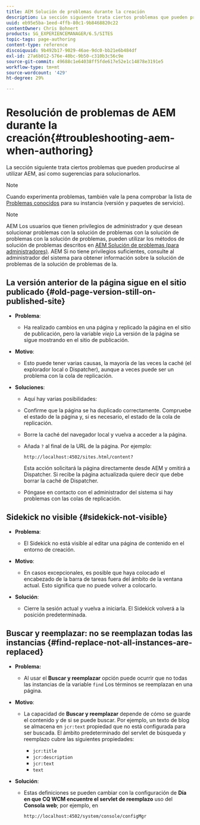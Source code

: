 ```yaml
---
title: AEM Solución de problemas durante la creación
description: La sección siguiente trata ciertos problemas que pueden producirse al utilizar AEM, así como sugerencias para solucionarlos.
uuid: eb95e5ba-1eed-4ffb-80c1-9b8468820c22
contentOwner: Chris Bohnert
products: SG_EXPERIENCEMANAGER/6.5/SITES
topic-tags: page-authoring
content-type: reference
discoiquuid: 9b492b17-9029-46ae-9dc0-bb21e6b484df
exl-id: 27a6b012-576e-40bc-9b50-c310b3c56c9e
source-git-commit: 49688c1e64038ff5fde617e52e1c14878e3191e5
workflow-type: tm+mt
source-wordcount: '429'
ht-degree: 29%

---
```


# Resolución de problemas de AEM durante la creación{#troubleshooting-aem-when-authoring}

La sección siguiente trata ciertos problemas que pueden producirse al utilizar AEM, así como sugerencias para solucionarlos.

>[!NOTE]
>
>Cuando experimenta problemas, también vale la pena comprobar la lista de [Problemas conocidos](/help/release-notes/release-notes.md) para su instancia (versión y paquetes de servicio).

>[!NOTE]
>
>AEM Los usuarios que tienen privilegios de administrador y que desean solucionar problemas con la solución de problemas con la solución de problemas con la solución de problemas, pueden utilizar los métodos de solución de problemas descritos en [AEM Solución de problemas (para administradores)](/help/sites-administering/troubleshoot.md). AEM Si no tiene privilegios suficientes, consulte al administrador del sistema para obtener información sobre la solución de problemas de la solución de problemas de la.

## La versión anterior de la página sigue en el sitio publicado {#old-page-version-still-on-published-site}

* **Problema**:

   * Ha realizado cambios en una página y replicado la página en el sitio de publicación, pero la variable *viejo* La versión de la página se sigue mostrando en el sitio de publicación.

* **Motivo**:

   * Esto puede tener varias causas, la mayoría de las veces la caché (el explorador local o Dispatcher), aunque a veces puede ser un problema con la cola de replicación.

* **Soluciones**:

   * Aquí hay varias posibilidades:
   * Confirme que la página se ha duplicado correctamente. Compruebe el estado de la página y, si es necesario, el estado de la cola de replicación.
   * Borre la caché del navegador local y vuelva a acceder a la página.
   * Añada `?` al final de la URL de la página. Por ejemplo:

     `http://localhost:4502/sites.html/content?`

     Esta acción solicitará la página directamente desde AEM y omitirá a Dispatcher. Si recibe la página actualizada quiere decir que debe borrar la caché de Dispatcher.

   * Póngase en contacto con el administrador del sistema si hay problemas con las colas de replicación.

## Sidekick no visible {#sidekick-not-visible}

* **Problema**:

   * El Sidekick no está visible al editar una página de contenido en el entorno de creación.

* **Motivo**:

   * En casos excepcionales, es posible que haya colocado el encabezado de la barra de tareas fuera del ámbito de la ventana actual. Esto significa que no puede volver a colocarlo.

* **Solución**:

   * Cierre la sesión actual y vuelva a iniciarla. El Sidekick volverá a la posición predeterminada.

## Buscar y reemplazar: no se reemplazan todas las instancias {#find-replace-not-all-instances-are-replaced}

* **Problema:**

   * Al usar el **Buscar y reemplazar** opción puede ocurrir que no todas las instancias de la variable `find` Los términos se reemplazan en una página.

* **Motivo**:

   * La capacidad de **Buscar y reemplazar** depende de cómo se guarde el contenido y de si se puede buscar. Por ejemplo, un texto de blog se almacena en `jcr:text` propiedad que no está configurada para ser buscada. El ámbito predeterminado del servlet de búsqueda y reemplazo cubre las siguientes propiedades:

      * `jcr:title`
      * `jcr:description`
      * `jcr:text`
      * `text`

* **Solución**:

   * Estas definiciones se pueden cambiar con la configuración de **Día en que CQ WCM encuentre el servlet de reemplazo** uso del **Consola web**; por ejemplo, en

     `http://localhost:4502/system/console/configMgr`
